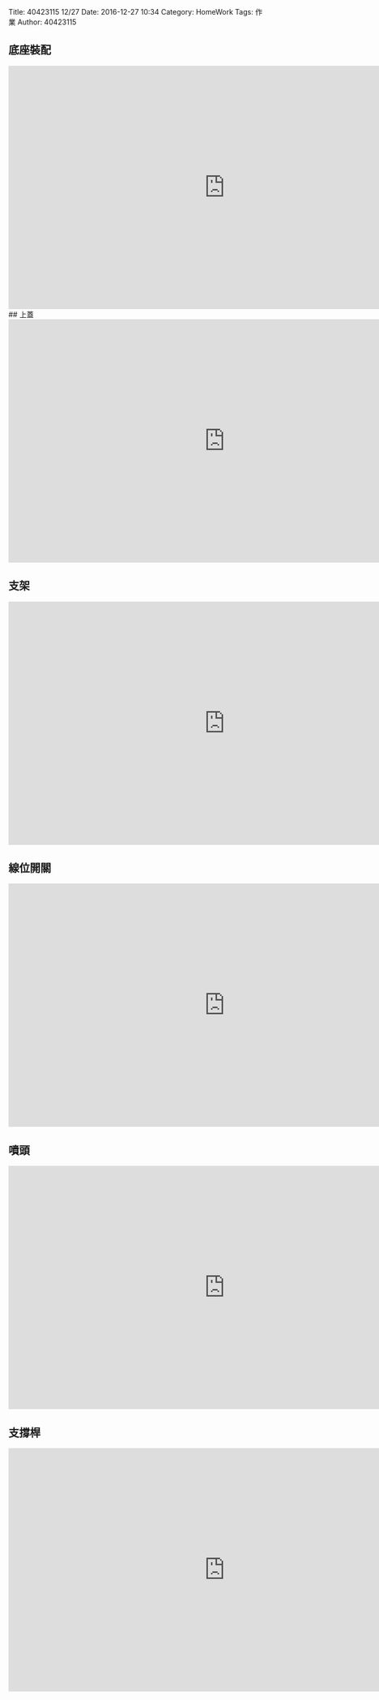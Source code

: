 Title: 40423115 12/27
Date: 2016-12-27 10:34
Category: HomeWork
Tags: 作業
Author: 40423115


<!-- PELICAN_END_SUMMARY -->




## 底座裝配
<iframe width="854" height="480" src="https://www.youtube.com/embed/0254u2RYQkk" frameborder="0" allowfullscreen></iframe>
## 上蓋

<iframe width="854" height="480" src="https://www.youtube.com/embed/H1aWCSFmzFY" frameborder="0" allowfullscreen></iframe>

## 支架
<iframe width="854" height="480" src="https://www.youtube.com/embed/BaL77yNv78I" frameborder="0" allowfullscreen></iframe>

## 線位開關
<iframe width="854" height="480" src="https://www.youtube.com/embed/-MLymvDzBbo" frameborder="0" allowfullscreen></iframe>

## 噴頭
<iframe width="854" height="480" src="https://www.youtube.com/embed/Vhzmmat_5UE" frameborder="0" allowfullscreen></iframe>

## 支撐桿
<iframe width="854" height="480" src="https://www.youtube.com/embed/g3-z5v73qBI" frameborder="0" allowfullscreen></iframe>